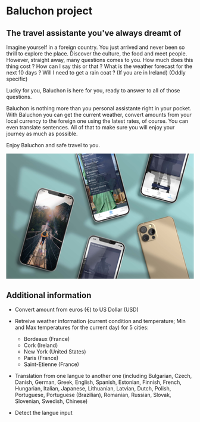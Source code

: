 # Baluchon project
## The travel assistante you've always dreamt of 
Imagine yourself in a foreign country. You just arrived and never been so thrill to explore the place. Discover the culture, the food and meet people.
However, straight away, many questions comes to you. How much does this thing cost ? How can I say this or that ? What is the weather forecast for the next 10 days ? Will I need to get a rain coat ? (If you are in Ireland) (Oddly specific)

Lucky for you, Baluchon is here for you, ready to answer to all of those questions. 

Baluchon is nothing more than you personal assistante right in your pocket. With Baluchon you can get the current weather, convert amounts from your local currency to the foreign one using the latest rates, of course. You can even translate sentences. All of that to make sure you will enjoy your journey as much as possible. 

Enjoy Baluchon and safe travel to you.

![](./mockup.jpg)

## Additional information
* Convert amount from euros (€) to US Dollar (USD)

* Retreive weather information (current condition and temperature; Min and Max temperatures for the current day) for 5 cities:
    * Bordeaux (France)
    * Cork (Ireland)
    * New York (United States)
    * Paris (France)
    * Saint-Etienne (France)
    
* Translation from one langue to another one (including Bulgarian, Czech, Danish, German, Greek, English, Spanish, Estonian, Finnish, French, Hungarian, Italian, Japanese, Lithuanian, Latvian, Dutch, Polish, Portuguese, Portuguese (Brazilian), Romanian, Russian, Slovak, Slovenian, Swedish, Chinese)
* Detect the langue input
